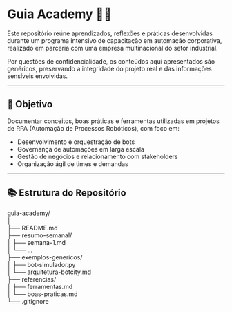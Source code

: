 # Guia Academy 🧠✨

Este repositório reúne aprendizados, reflexões e práticas desenvolvidas durante um programa intensivo de capacitação em automação corporativa, realizado em parceria com uma empresa multinacional do setor industrial.

Por questões de confidencialidade, os conteúdos aqui apresentados são genéricos, preservando a integridade do projeto real e das informações sensíveis envolvidas.

---

## 🧭 Objetivo

Documentar conceitos, boas práticas e ferramentas utilizadas em projetos de RPA (Automação de Processos Robóticos), com foco em:

- Desenvolvimento e orquestração de bots
- Governança de automações em larga escala
- Gestão de negócios e relacionamento com stakeholders
- Organização ágil de times e demandas

---

## 📚 Estrutura do Repositório

guia-academy/  
│  
├── README.md  
├── resumo-semanal/  
│   ├── semana-1.md  
│   └── ...  
├── exemplos-genericos/  
│   ├── bot-simulador.py  
│   └── arquitetura-botcity.md  
├── referencias/  
│   ├── ferramentas.md  
│   └── boas-praticas.md  
└── .gitignore  
